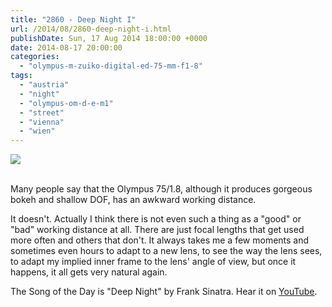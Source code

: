 ```yaml
---
title: "2860 - Deep Night I"
url: /2014/08/2860-deep-night-i.html
publishDate: Sun, 17 Aug 2014 18:00:00 +0000
date: 2014-08-17 20:00:00
categories: 
  - "olympus-m-zuiko-digital-ed-75-mm-f1-8"
tags: 
  - "austria"
  - "night"
  - "olympus-om-d-e-m1"
  - "street"
  - "vienna"
  - "wien"
---
```

<div class="container">
<div class="center"><a target="_blank" href="https://d25zfm9zpd7gm5.cloudfront.net/1200x1200/2014/20140728_001030_lr.jpg"><img src="https://d25zfm9zpd7gm5.cloudfront.net/0600x0600/2014/20140728_001030_lr.jpg" /></a></div>
</div>
<br />

Many people say that the Olympus 75/1.8, although it produces gorgeous bokeh and shallow DOF, has an awkward working distance.

It doesn't. Actually I think there is not even such a thing as a "good" or "bad" working distance at all. There are just focal lengths that get used more often and others that don't. It always takes me a few moments and sometimes even hours to adapt to a new lens, to see the way the lens sees, to adapt my implied inner frame to the lens' angle of view, but once it happens, it all gets very natural again.

The Song of the Day is "Deep Night" by Frank Sinatra. Hear it on <a href="https://www.youtube.com/watch?v=9Il8qO9OnfA" target="_blank">YouTube</a>.
